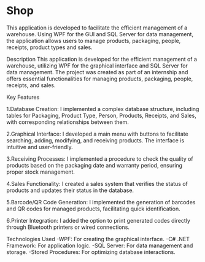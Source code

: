 # Shop
This application is developed to facilitate the efficient management of a warehouse. Using WPF for the GUI and SQL Server for data management, the application allows users to manage products, packaging, people, receipts, product types and sales.


Description
This application is developed for the efficient management of a warehouse, utilizing WPF for the graphical interface and SQL Server for data management. The project was created as part of an internship and offers essential functionalities for managing products, packaging, people, receipts, and sales.

Key Features

1.Database Creation: I implemented a complex database structure, including tables for Packaging, Product Type, Person, Products, Receipts, and Sales, with corresponding relationships between them.

2.Graphical Interface: I developed a main menu with buttons to facilitate searching, adding, modifying, and receiving products. The interface is intuitive and user-friendly.

3.Receiving Processes: I implemented a procedure to check the quality of products based on the packaging date and warranty period, ensuring proper stock management.

4.Sales Functionality: I created a sales system that verifies the status of products and updates their status in the database.

5.Barcode/QR Code Generation: I implemented the generation of barcodes and QR codes for managed products, facilitating quick identification.

6.Printer Integration: I added the option to print generated codes directly through Bluetooth printers or wired connections.

Technologies Used
-WPF: For creating the graphical interface.
-C# .NET Framework: For application logic.
-SQL Server: For data management and storage.
-Stored Procedures: For optimizing database interactions.
